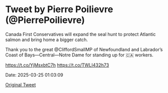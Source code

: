 # Tweet by Pierre Poilievre (@PierrePoilievre)

Canada First Conservatives will expand the seal hunt to protect Atlantic salmon and bring home a bigger catch.

Thank you to the great @CliffordSmallMP of Newfoundland and Labrador’s Coast of Bays—Central—Notre Dame for standing up for 🇨🇦 workers.

https://t.co/YjMsxbtC7h https://t.co/TWLI432h73

Date: 2025-03-25 01:03:09

[Original Tweet](https://x.com/PierrePoilievre/status/1904338230977196085)
